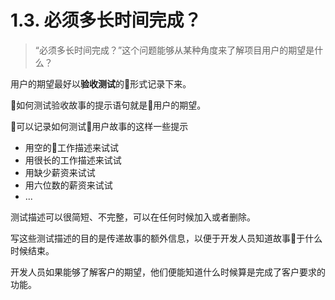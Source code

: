 # 1.3. 必须多长时间完成？

> “必须多长时间完成？”这个问题能够从某种角度来了解项目用户的期望是什么？

用户的期望最好以**验收测试**的形式记录下来。

如何测试验收故事的提示语句就是用户的期望。

可以记录如何测试用户故事的这样一些提示

- 用空的工作描述来试试
- 用很长的工作描述来试试
- 用缺少薪资来试试
- 用六位数的薪资来试试
- ...

测试描述可以很简短、不完整，可以在任何时候加入或者删除。

写这些测试描述的目的是传递故事的额外信息，以便于开发人员知道故事于什么时候结束。

开发人员如果能够了解客户的期望，他们便能知道什么时候算是完成了客户要求的功能。
